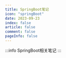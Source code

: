 ```yaml
---
title: SpringBoot笔记
icon: "springBoot"
date: 2023-09-23
index: false
article: false
comment: false
pageInfo: false
---
```

:::info
SpringBoot相关笔记
:::

<AutoCatalog />